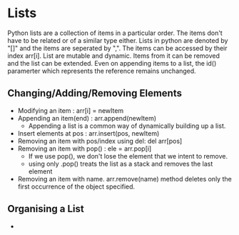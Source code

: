 # Lists
Python lists are a collection of items in a particular order. The items don't have to be related or of a similar type either. Lists in python are denoted by "[]" and the items are seperated by ",". The items can be accessed by their index arr[i]. List are mutable and dynamic. Items from it can be removed and the list can be extended.  Even on appending items to a list, the id() paramerter which represents the reference remains unchanged.


## Changing/Adding/Removing Elements
- Modifying an item : arr[i] = newItem
- Appending an item(end) : arr.append(newItem)
    - Appending a list is a common way of dynamically building up a list.
- Insert elements at pos : arr.insert(pos, newItem)
- Removing an item with pos/index using del: del arr[pos]
- Removing an item with pop() : ele = arr.pop[i]
    - If we use pop(), we don't lose the element that we intent to remove.
    - using only .pop() treats the list as a stack and removes the last element
- Removing an item with name.  arr.remove(name) method deletes only the first occurrence of the object specified.

## Organising a List
- 

  

 
